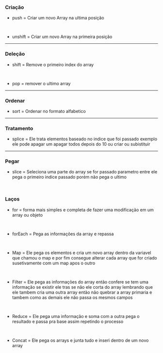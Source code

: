 ### Criação
* push = Criar um novo Array na ultima posição

<br>

* unshift = Criar um novo Array na primeira posição
---
### Deleção
* shift = Remove o primeiro index do array

<br>

* pop = remover o ultimo array
---
### Ordenar
* sort = Ordenar no formato alfabetico
---
### Tratamento 
* splice = Ele trata elementos baseado no indice que foi passado exemplo ele pode apagar um apagar todos depois do 10 ou criar ou subistituir
---
### Pegar
* slice = Seleciona uma parte do array se for passado parametro entre ele pega o primeiro indice passado porém não pega o ultimo

<br>

### Laços
* for = forma mais simples e completa de fazer uma modificação em um array ou objeto 

<br>

* forEach = Pega as informações da array e repassa

<br>

* Map = Ele pega os elementos e cria um novo array dentro da variavel que chamou o map e por fim consegue alterar cada array que for criado susetivamente com um map apos o outro

<br>

* Filter = Ele pega as informações do array então confere se tem uma informação se existir ele tras se não ele corta do array lembrando que ele tambem cria uma outra array então não quebrar a array primaria e tambem como as demais ele não passa os mesmos campos

<br>

* Reduce = Ele pega uma informação e soma com a outra pega o resultado e passa pra base assim repetindo o processo

<br>

* Concat = Ele pega os arrays e junta tudo e inseri dentro de um novo array